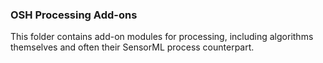 ### OSH Processing Add-ons

This folder contains add-on modules for processing, including algorithms themselves and often their SensorML process counterpart.
